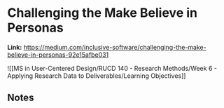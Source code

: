 # Challenging the Make Believe in Personas
**Link:** https://medium.com/inclusive-software/challenging-the-make-believe-in-personas-92e15afbe031

![[MS in User-Centered Design/RUCD 140 - Research Methods/Week 6 - Applying Research Data to Deliverables/Learning Objectives]]

## Notes
